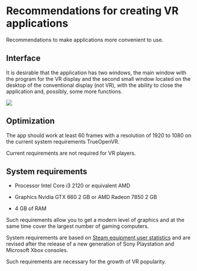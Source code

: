﻿# Recommendations for creating VR applications
Recommendations to make applications more convenient to use.

## Interface
It is desirable that the application has two windows, the main window with the program for the VR display and the second small window located on the desktop of the conventional display (not VR), with the ability to close the application and, possibly, some more functions.

![](https://user-images.githubusercontent.com/9499881/44600210-a9a23a80-a7e9-11e8-9322-a4625e41bb92.gif)

## Optimization
The app should work at least 60 frames with a resolution of 1920 to 1080 on the current system requirements TrueOpenVR.


Current requirements are not required for VR players.

## System requirements
* Processor Intel Core i3 2120 or equivalent AMD

* Graphics Nvidia GTX 660 2 GB or AMD Radeon 7850 2 GB

* 4 GB of RAM

Such requirements allow you to get a modern level of graphics and at the same time cover the largest number of gaming computers.


System requirements are based on [Steam equipment user statistics](https://store.steampowered.com/hwsurvey) and are revised after the release of a new generation of Sony Playstation and Microsoft Xbox consoles.


Such requirements are necessary for the growth of VR popularity.

